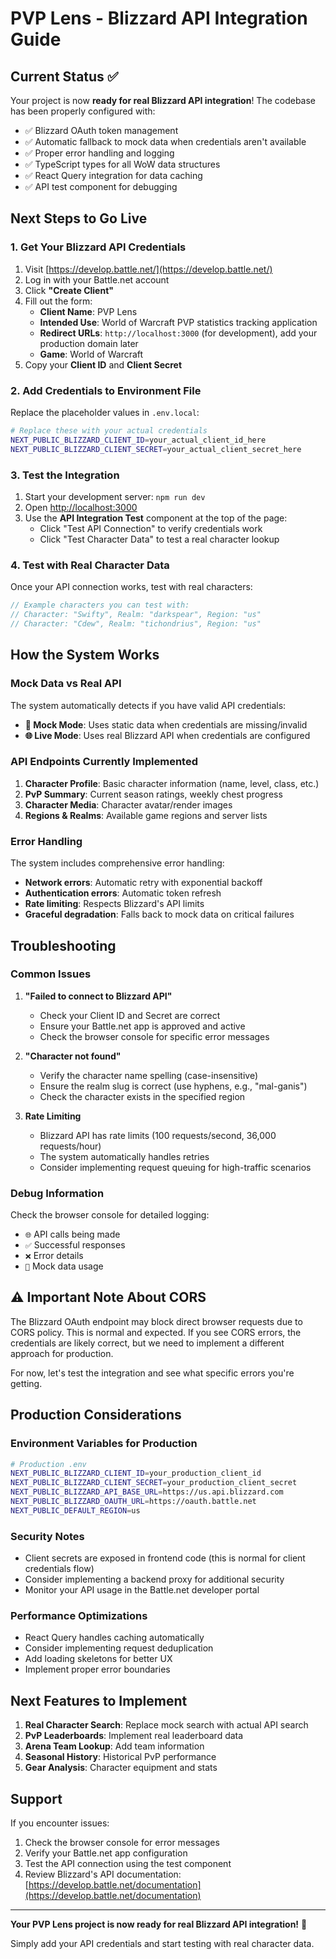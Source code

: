 # PVP Lens - Blizzard API Integration Guide

## Current Status ✅

Your project is now **ready for real Blizzard API integration**! The codebase has been properly configured with:

- ✅ Blizzard OAuth token management
- ✅ Automatic fallback to mock data when credentials aren't available
- ✅ Proper error handling and logging
- ✅ TypeScript types for all WoW data structures
- ✅ React Query integration for data caching
- ✅ API test component for debugging

## Next Steps to Go Live

### 1. Get Your Blizzard API Credentials

1. Visit [https://develop.battle.net/](https://develop.battle.net/)
2. Log in with your Battle.net account
3. Click **"Create Client"**
4. Fill out the form:
   - **Client Name**: PVP Lens
   - **Intended Use**: World of Warcraft PVP statistics tracking application
   - **Redirect URLs**: `http://localhost:3000` (for development), add your production domain later
   - **Game**: World of Warcraft
5. Copy your **Client ID** and **Client Secret**

### 2. Add Credentials to Environment File

Replace the placeholder values in `.env.local`:

```bash
# Replace these with your actual credentials
NEXT_PUBLIC_BLIZZARD_CLIENT_ID=your_actual_client_id_here
NEXT_PUBLIC_BLIZZARD_CLIENT_SECRET=your_actual_client_secret_here
```

### 3. Test the Integration

1. Start your development server: `npm run dev`
2. Open [http://localhost:3000](http://localhost:3000)
3. Use the **API Integration Test** component at the top of the page:
   - Click "Test API Connection" to verify credentials work
   - Click "Test Character Data" to test a real character lookup

### 4. Test with Real Character Data

Once your API connection works, test with real characters:

```typescript
// Example characters you can test with:
// Character: "Swifty", Realm: "darkspear", Region: "us"
// Character: "Cdew", Realm: "tichondrius", Region: "us"
```

## How the System Works

### Mock Data vs Real API

The system automatically detects if you have valid API credentials:

- **🔧 Mock Mode**: Uses static data when credentials are missing/invalid
- **🌐 Live Mode**: Uses real Blizzard API when credentials are configured

### API Endpoints Currently Implemented

1. **Character Profile**: Basic character information (name, level, class, etc.)
2. **PvP Summary**: Current season ratings, weekly chest progress
3. **Character Media**: Character avatar/render images
4. **Regions & Realms**: Available game regions and server lists

### Error Handling

The system includes comprehensive error handling:

- **Network errors**: Automatic retry with exponential backoff
- **Authentication errors**: Automatic token refresh
- **Rate limiting**: Respects Blizzard's API limits
- **Graceful degradation**: Falls back to mock data on critical failures

## Troubleshooting

### Common Issues

1. **"Failed to connect to Blizzard API"**
   - Check your Client ID and Secret are correct
   - Ensure your Battle.net app is approved and active
   - Check the browser console for specific error messages

2. **"Character not found"**
   - Verify the character name spelling (case-insensitive)
   - Ensure the realm slug is correct (use hyphens, e.g., "mal-ganis")
   - Check the character exists in the specified region

3. **Rate Limiting**
   - Blizzard API has rate limits (100 requests/second, 36,000 requests/hour)
   - The system automatically handles retries
   - Consider implementing request queuing for high-traffic scenarios

### Debug Information

Check the browser console for detailed logging:
- `🌐` API calls being made
- `✅` Successful responses
- `❌` Error details
- `🔧` Mock data usage

## ⚠️ Important Note About CORS

The Blizzard OAuth endpoint may block direct browser requests due to CORS policy. This is normal and expected. If you see CORS errors, the credentials are likely correct, but we need to implement a different approach for production.

For now, let's test the integration and see what specific errors you're getting.

## Production Considerations

### Environment Variables for Production

```bash
# Production .env
NEXT_PUBLIC_BLIZZARD_CLIENT_ID=your_production_client_id
NEXT_PUBLIC_BLIZZARD_CLIENT_SECRET=your_production_client_secret
NEXT_PUBLIC_BLIZZARD_API_BASE_URL=https://us.api.blizzard.com
NEXT_PUBLIC_BLIZZARD_OAUTH_URL=https://oauth.battle.net
NEXT_PUBLIC_DEFAULT_REGION=us
```

### Security Notes

- Client secrets are exposed in frontend code (this is normal for client credentials flow)
- Consider implementing a backend proxy for additional security
- Monitor your API usage in the Battle.net developer portal

### Performance Optimizations

- React Query handles caching automatically
- Consider implementing request deduplication
- Add loading skeletons for better UX
- Implement proper error boundaries

## Next Features to Implement

1. **Real Character Search**: Replace mock search with actual API search
2. **PvP Leaderboards**: Implement real leaderboard data
3. **Arena Team Lookup**: Add team information
4. **Seasonal History**: Historical PvP performance
5. **Gear Analysis**: Character equipment and stats

## Support

If you encounter issues:

1. Check the browser console for error messages
2. Verify your Battle.net app configuration
3. Test the API connection using the test component
4. Review Blizzard's API documentation: [https://develop.battle.net/documentation](https://develop.battle.net/documentation)

---

**Your PVP Lens project is now ready for real Blizzard API integration!** 🚀

Simply add your API credentials and start testing with real character data.
